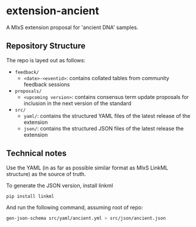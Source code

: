 # extension-ancient

A MIxS extension proposal for 'ancient DNA' samples.

## Repository Structure

The repo is layed out as follows:

- `feedback/`
  - `<date>-<eventid>`: contains collated tables from community feedback sessions
- `proposals/`
  - `<upcoming version>`: contains consensus term update proposals for inclusion in the next version of the standard
- `src/`
  - `yaml/`: contains the structured YAML files of the latest release of the extension
  - `json/`: contains the structured JSON files of the latest release the extension

## Technical notes

Use the YAML (in as far as possible similar format as MIxS LinkML structure) as the source of truth.

To generate the JSON version, install linkml

```bash
pip install linkml
```

And run the following command, assuming root of repo:

```bash
gen-json-schema src/yaml/ancient.yml > src/json/ancient.json
```

<!--

## Yaml mergeing

2031 yq -s '.[0] \* .[1]' /home/james/git/mixs-minas/mixs/src/mixs/schema/mixs.yaml ancient.yml > test.yml
2032 less test.yml
2033 cat test.yml | grep ancient
2034 cat test.yml | grep cultural_era
2035 cat test.yml | grep -n cultural_era
2036 cat test.yml | grep -n ancient
2037 less test.yml
2038 less -n test.yml
2039 less --help
2040 less -n test.yml
2041 gen-summary test.yml
2042 history
-->
